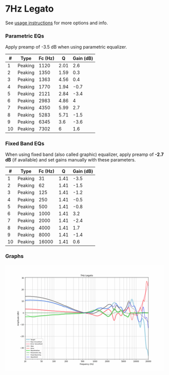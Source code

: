 # 7Hz Legato
See [usage instructions](https://github.com/jaakkopasanen/AutoEq#usage) for more options and info.

### Parametric EQs
Apply preamp of -3.5 dB when using parametric equalizer.

|   # | Type    |   Fc (Hz) |    Q |   Gain (dB) |
|-----|---------|-----------|------|-------------|
|   1 | Peaking |      1120 | 2.01 |         2.6 |
|   2 | Peaking |      1350 | 1.59 |         0.3 |
|   3 | Peaking |      1363 | 4.56 |         0.4 |
|   4 | Peaking |      1770 | 1.94 |        -0.7 |
|   5 | Peaking |      2121 | 2.84 |        -3.4 |
|   6 | Peaking |      2983 | 4.86 |         4   |
|   7 | Peaking |      4350 | 5.99 |         2.7 |
|   8 | Peaking |      5283 | 5.71 |        -1.5 |
|   9 | Peaking |      6345 | 3.6  |        -3.6 |
|  10 | Peaking |      7302 | 6    |         1.6 |

### Fixed Band EQs
When using fixed band (also called graphic) equalizer, apply preamp of **-2.7 dB** (if available) and set gains manually with these parameters.

|   # | Type    |   Fc (Hz) |    Q |   Gain (dB) |
|-----|---------|-----------|------|-------------|
|   1 | Peaking |        31 | 1.41 |        -3.5 |
|   2 | Peaking |        62 | 1.41 |        -1.5 |
|   3 | Peaking |       125 | 1.41 |        -1.2 |
|   4 | Peaking |       250 | 1.41 |        -0.5 |
|   5 | Peaking |       500 | 1.41 |        -0.8 |
|   6 | Peaking |      1000 | 1.41 |         3.2 |
|   7 | Peaking |      2000 | 1.41 |        -2.4 |
|   8 | Peaking |      4000 | 1.41 |         1.7 |
|   9 | Peaking |      8000 | 1.41 |        -1.4 |
|  10 | Peaking |     16000 | 1.41 |         0.6 |

### Graphs
![](./7Hz%20Legato.png)
